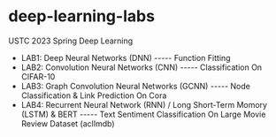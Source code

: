# deep-learning-labs
USTC 2023 Spring Deep Learning

- LAB1: Deep Neural Networks (DNN) ----- Function Fitting
- LAB2: Convolution Neural Networks (CNN) ----- Classification On CIFAR-10
- LAB3: Graph Convolution Neural Networks (GCNN) ----- Node Classification & Link Prediction On Cora
- LAB4: Recurrent Neural Network (RNN) / Long Short-Term Momory (LSTM) & BERT ----- Text Sentiment Classification On Large Movie Review Dataset (aclImdb)


